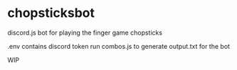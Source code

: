 # chopsticksbot
discord.js bot for playing the finger game chopsticks

.env contains discord token
run combos.js to generate output.txt for the bot

WIP
